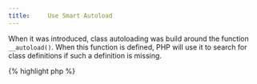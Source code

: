 ```yaml
---
title:     Use Smart Autoload
---
```


When it was introduced, class autoloading was build around the function `__autoload()`. When this function is defined, PHP will use it to search for class definitions if such a definition is missing.

{% highlight php %}
<?php
// example of __autoload
function __autoload($classname) {
	$filename = PROJECT_ROOT.'/'. $classname .'.php';
	include $filename;
}

{% endhighlight %}


This way, various libraries may cohabit peacefully. However, the function `__autoload()` also introduces competition for libraries, that needed to provide their own support for the autoloading.

Thus, `spl_autoload_register()` was introduced: it allows the registration of autoloader methods, may it be functions, methods or static methods. They will be run one after each other, giving a chance to every library to have its own fitted autoloading.

It is highly recommended to rely on `spl_autoload_register()` and to avoid defining any `__autoload()` function. 


### Rule Details

Any usage of `__autoload()` is forbidden.

The following is a considered warning:
{% highlight php %}
<?php
// function definition
function __autoload($classname) {
	$filename = PROJECT_ROOT.'/'. $classname .'.php';
	if (file_exists($filename)) {
		include $filename;
	}
}

{% endhighlight %}{: .warning }


The following are considered legit:

{% highlight php %}
<?php
// example adapted from the PHP documentation:

// registering one's function
function my_autoloader($class) {
	$filename = PROJECT_ROOT.'/'. $classname .'.php';
	if (file_exists($filename)) {
		include $filename;
	}
}

spl_autoload_register('my_autoloader');


// Or, using an anonymous function as of PHP 5.3.0
spl_autoload_register(function ($class) {
	$filename = PROJECT_ROOT.'/'. $classname .'.php';
	if (file_exists($filename)) {
		include $filename;
	}
});

{% endhighlight %}{: .good }


### When Not To Use This Rule

* If you need to include functions or constants, you can't use autoloading.


### Further Reading

* [Autoloading Classes](http://php.net/language.oop5.autoload)
* [`spl_autoload_register()`](http://php.net/function.spl-autoload-register)
* [`__autoload()`](http://php.net/function.autoload)
